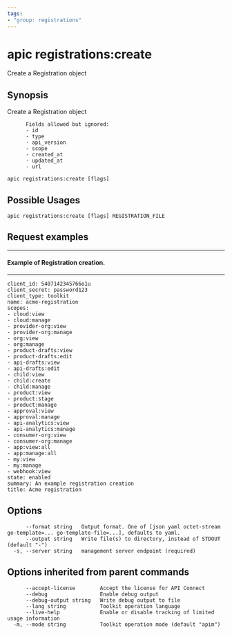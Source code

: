 ```yaml
---
tags:
- "group: registrations"
---
```

# apic registrations:create

Create a Registration object

## Synopsis

Create a Registration object
          
          Fields allowed but ignored:
          - id
          - type
          - api_version
          - scope
          - created_at
          - updated_at
          - url

```
apic registrations:create [flags]
```

## Possible Usages

```
apic registrations:create [flags] REGISTRATION_FILE
```

## Request examples

--------------------------------------
#### Example of Registration creation.
--------------------------------------

```
client_id: 5407142345766o1u
client_secret: password123
client_type: toolkit
name: acme-registration
scopes:
- cloud:view
- cloud:manage
- provider-org:view
- provider-org:manage
- org:view
- org:manage
- product-drafts:view
- product-drafts:edit
- api-drafts:view
- api-drafts:edit
- child:view
- child:create
- child:manage
- product:view
- product:stage
- product:manage
- approval:view
- approval:manage
- api-analytics:view
- api-analytics:manage
- consumer-org:view
- consumer-org:manage
- app:view:all
- app:manage:all
- my:view
- my:manage
- webhook:view
state: enabled
summary: An example registration creation
title: Acme registration
```

## Options

```
      --format string   Output format. One of [json yaml octet-stream go-template=... go-template-file=...], defaults to yaml.
      --output string   Write file(s) to directory, instead of STDOUT (default "-")
  -s, --server string   management server endpoint (required)
```

## Options inherited from parent commands

```
      --accept-license        Accept the license for API Connect
      --debug                 Enable debug output
      --debug-output string   Write debug output to file
      --lang string           Toolkit operation language
      --live-help             Enable or disable tracking of limited usage information
  -m, --mode string           Toolkit operation mode (default "apim")
```
